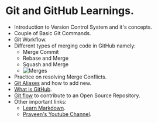 # Git and GitHub Learnings.

- Introduction to Version Control System and it's concepts.
- Couple of Basic Git Commands.
- Git Workflow.
- Different types of merging code in GitHub namely:
  - Merge Commit
  - Rebase and Merge
  - Squash and Merge  
  - ![Merges](https://i.imgur.com/moUcZow.png)
- Practice on resolving Merge Conflicts.
- [Git Aliases](https://blog.praveen.science/git-shortcuts/) and how to add new.
- [What is GitHub](https://www.youtube.com/watch?v=w3jLJU7DT5E).
- [Git flow](https://github.com/CatsInTech/Rezume/blob/master/CONTRIBUTING.md) to contribute to an Open Source Repository.
- Other important links:
  - [Learn Markdown](https://www.markdowntutorial.com/).
  - [Praveen's Youtube Channel](https://www.youtube.com/user/praveenscience).
  
